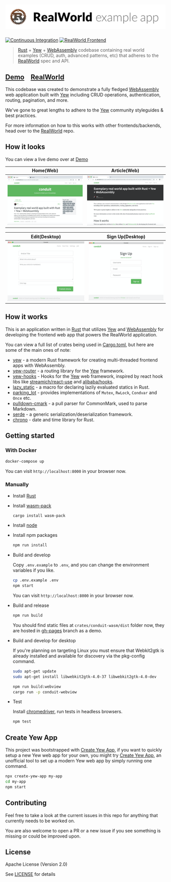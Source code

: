 # ![RealWorld Example App](logo.png)

[![Continuous Integration](https://github.com/jetli/rust-yew-realworld-example-app/workflows/build/badge.svg)](https://github.com/jetli/rust-yew-realworld-example-app/actions)
[![RealWorld Frontend](https://img.shields.io/badge/realworld-frontend-%23783578.svg)](http://realworld.io)

> [Rust] + [Yew] + [WebAssembly] codebase containing real world examples (CRUD, auth, advanced patterns, etc) that adheres to the [RealWorld] spec and API.

## [Demo]&nbsp;&nbsp;&nbsp;&nbsp;[RealWorld]

This codebase was created to demonstrate a fully fledged [WebAssembly] web application built with [Yew] including CRUD operations, authentication, routing, pagination, and more.

We've gone to great lengths to adhere to the [Yew] community styleguides & best practices.

For more information on how to this works with other frontends/backends, head over to the [RealWorld] repo.

## How it looks

You can view a live demo over at [Demo]

| Home(Web) | Article(Web) |
| :---:         |     :---:      |
| ![Home](screenshots/home.png) | ![Article](screenshots/article.png) |

| Edit(Desktop) | Sign Up(Desktop) |
| :---:         |     :---:      |
| ![Edit](screenshots/edit.png) | ![Sign Up](screenshots/sign_up.png) |

## How it works

This is an application written in [Rust] that utilizes [Yew] and [WebAssembly] for developing the frontend web app that powers the RealWorld application.

You can view a full list of crates being used in [Cargo.toml], but here are some of the main ones of note:

* [yew] - a modern Rust framework for creating multi-threaded frontend apps with WebAssembly.
* [yew-router] - a routing library for the [Yew] framework.
* [yew-hooks] - Hooks for the [Yew] web framework, inspired by react hook libs like [streamich/react-use] and [alibaba/hooks].
* [lazy_static] - a macro for declaring lazily evaluated statics in Rust.
* [parking_lot] - provides implementations of `Mutex`, `RwLock`, `Condvar` and `Once` etc.
* [pulldown-cmark] - a pull parser for CommonMark, used to parse Markdown.
* [serde] - a generic serialization/deserialization framework.
* [chrono] - date and time library for Rust.

## Getting started

### With Docker

```bash
docker-compose up
```

You can visit `http://localhost:8000` in your browser now.

### Manually

* Install [Rust]
* Install [wasm-pack]

  ```bash
  cargo install wasm-pack
  ```

* Install [node]
* Install npm packages

  ```bash
  npm run install
  ```

* Build and develop

  Copy `.env.example` to `.env`, and you can change the environment variables if you like.

  ```bash
  cp .env.example .env
  npm start
  ```

  You can visit `http://localhost:8000` in your browser now.
* Build and release

  ```bash
  npm run build
  ```

  You should find static files at `crates/conduit-wasm/dist` folder now, they are hosted in [gh-pages] branch as a demo.

* Build and develop for desktop

  If you're planning on targeting Linux you must ensure that Webkit2gtk is already installed and available for discovery via the pkg-config command.

  ```bash
  sudo apt-get update
  sudo apt-get install libwebkit2gtk-4.0-37 libwebkit2gtk-4.0-dev
  ```

  ```bash
  npm run build:webview
  cargo run -p conduit-webview
  ```

* Test

  Install [chromedriver], run tests in headless browsers.

  ```bash
  npm test
  ```

## Create Yew App

This project was bootstrapped with [Create Yew App], if you want to quickly setup a new Yew web app for your own, you might try [Create Yew App], an unofficial tool to set up a modern Yew web app by simply running one command.

```bash
npx create-yew-app my-app
cd my-app
npm start
```

## Contributing

Feel free to take a look at the current issues in this repo for anything that currently needs to be worked on.

You are also welcome to open a PR or a new issue if you see something is missing or could be improved upon.

## License

Apache License (Version 2.0)

See [LICENSE] for details

[chromedriver]: http://chromedriver.chromium.org/downloads
[chrono]: https://github.com/chronotope/chrono
[Cargo.toml]: ./crates/conduit-wasm/Cargo.toml
[Create Yew App]: https://github.com/jetli/create-yew-app
[Demo]: https://jetli.github.io/rust-yew-realworld-example-app/
[gh-pages]: https://github.com/jetli/rust-yew-realworld-example-app/tree/gh-pages
[lazy_static]: https://github.com/rust-lang-nursery/lazy-static.rs
[LICENSE]: ./LICENSE
[node]: https://nodejs.org
[parking_lot]: https://github.com/Amanieu/parking_lot
[pulldown-cmark]: https://github.com/raphlinus/pulldown-cmark
[RealWorld]: https://github.com/gothinkster/realworld
[Rust]: https://www.rust-lang.org/
[serde]: https://github.com/serde-rs/serde
[WebAssembly]: https://webassembly.org
[wasm-pack]: https://github.com/rustwasm/wasm-pack
[Yew]: https://github.com/yewstack/yew
[yew-router]: https://github.com/yewstack/yew
[yew-hooks]: https://github.com/jetli/yew-hooks
[streamich/react-use]: https://github.com/streamich/react-use
[alibaba/hooks]: https://github.com/alibaba/hooks
